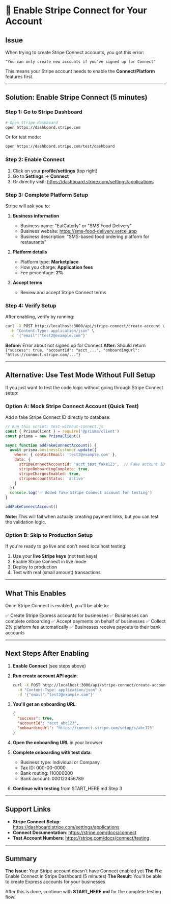 # 🔧 Enable Stripe Connect for Your Account

## Issue

When trying to create Stripe Connect accounts, you got this error:
```
"You can only create new accounts if you've signed up for Connect"
```

This means your Stripe account needs to enable the **Connect/Platform** features first.

---

## Solution: Enable Stripe Connect (5 minutes)

### Step 1: Go to Stripe Dashboard

```bash
# Open Stripe dashboard
open https://dashboard.stripe.com
```

Or for test mode:
```bash
open https://dashboard.stripe.com/test/dashboard
```

### Step 2: Enable Connect

1. Click on your **profile/settings** (top right)
2. Go to **Settings** → **Connect**
3. Or directly visit: https://dashboard.stripe.com/settings/applications

### Step 3: Complete Platform Setup

Stripe will ask you to:

1. **Business information**
   - Business name: "EatCaterly" or "SMS Food Delivery"
   - Business website: https://sms-food-delivery.vercel.app
   - Business description: "SMS-based food ordering platform for restaurants"

2. **Platform details**
   - Platform type: **Marketplace**
   - How you charge: **Application fees**
   - Fee percentage: **2%**

3. **Accept terms**
   - Review and accept Stripe Connect terms

### Step 4: Verify Setup

After enabling, verify by running:

```bash
curl -X POST http://localhost:3000/api/stripe-connect/create-account \
  -H "Content-Type: application/json" \
  -d '{"email":"test2@example.com"}'
```

**Before:** Error about not signed up for Connect
**After:** Should return `{"success": true, "accountId": "acct_...", "onboardingUrl": "https://connect.stripe.com/..."}`

---

## Alternative: Use Test Mode Without Full Setup

If you just want to test the code logic without going through Stripe Connect setup:

### Option A: Mock Stripe Connect Account (Quick Test)

Add a fake Stripe Connect ID directly to database:

```javascript
// Run this script: test-without-connect.js
const { PrismaClient } = require('@prisma/client')
const prisma = new PrismaClient()

async function addFakeConnectAccount() {
  await prisma.businessCustomer.update({
    where: { contactEmail: 'test2@example.com' },
    data: {
      stripeConnectAccountId: 'acct_test_fake123',  // Fake account ID
      stripeOnboardingComplete: true,
      stripeChargesEnabled: true,
      stripeAccountStatus: 'active'
    }
  })
  console.log('✅ Added fake Stripe Connect account for testing')
}

addFakeConnectAccount()
```

**Note:** This will fail when actually creating payment links, but you can test the validation logic.

### Option B: Skip to Production Setup

If you're ready to go live and don't need localhost testing:

1. Use your **live Stripe keys** (not test keys)
2. Enable Stripe Connect in live mode
3. Deploy to production
4. Test with real (small amount) transactions

---

## What This Enables

Once Stripe Connect is enabled, you'll be able to:

✅ Create Stripe Express accounts for businesses
✅ Businesses can complete onboarding
✅ Accept payments on behalf of businesses
✅ Collect 2% platform fee automatically
✅ Businesses receive payouts to their bank accounts

---

## Next Steps After Enabling

1. **Enable Connect** (see steps above)
2. **Run create account API again**:
   ```bash
   curl -X POST http://localhost:3000/api/stripe-connect/create-account \
     -H "Content-Type: application/json" \
     -d '{"email":"test2@example.com"}'
   ```

3. **You'll get an onboarding URL**:
   ```json
   {
     "success": true,
     "accountId": "acct_abc123",
     "onboardingUrl": "https://connect.stripe.com/setup/s/abc123"
   }
   ```

4. **Open the onboarding URL** in your browser

5. **Complete onboarding with test data**:
   - Business type: Individual or Company
   - Tax ID: 000-00-0000
   - Bank routing: 110000000
   - Bank account: 000123456789

6. **Continue with testing** from START_HERE.md Step 3

---

## Support Links

- **Stripe Connect Setup**: https://dashboard.stripe.com/settings/applications
- **Connect Documentation**: https://stripe.com/docs/connect
- **Test Account Numbers**: https://stripe.com/docs/connect/testing

---

## Summary

**The Issue**: Your Stripe account doesn't have Connect enabled yet
**The Fix**: Enable Connect in Stripe Dashboard (5 minutes)
**The Result**: You'll be able to create Express accounts for your businesses

After this is done, continue with **START_HERE.md** for the complete testing flow!
